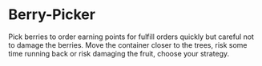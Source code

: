 # Berry-Picker
Pick berries to order earning points for fulfill orders quickly but careful not to damage the berries. Move the container closer to the trees, risk some time running back or risk damaging the fruit, choose your strategy. 
